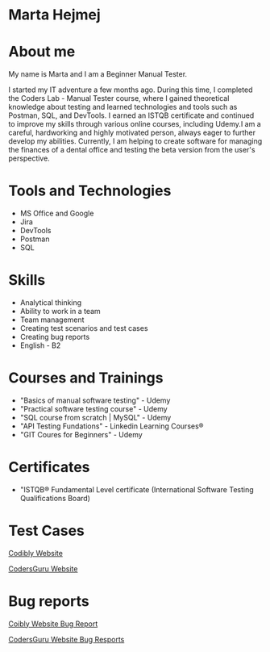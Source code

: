 # Marta Hejmej #

# About me #

My name is Marta and I am a Beginner Manual Tester. 

I started my IT adventure a few months ago. During this time, I completed the
Coders Lab - Manual Tester course, where I gained theoretical knowledge about
testing and learned technologies and tools such as Postman, SQL, and DevTools. 
I earned an ISTQB certificate and continued to improve my skills through various
online courses, including Udemy.I am a careful, hardworking and highly motivated
person, always eager to further develop my abilities. Currently, I am helping to
create software for managing the finances of a dental office and testing the beta
version from the user's perspective.

# Tools and Technologies #

* MS Office and Google 
* Jira
* DevTools
* Postman
* SQL

# Skills #
* Analytical thinking
* Ability to work in a team
* Team management
* Creating test scenarios and test cases
* Creating bug reports
* English - B2

# Courses and Trainings #

* "Basics of manual software testing"  - Udemy
* "Practical software testing course" - Udemy 
* "SQL course from scratch | MySQL" - Udemy
* "API Testing Fundations" - Linkedin Learning Courses®
* "GIT Coures for Beginners" - Udemy

# Certificates #

* "ISTQB® Fundamental Level certificate (International Software Testing Qualifications Board)

# Test Cases #

[Codibly Website](https://drive.google.com/file/d/1cep-yC145-oVg88FmIMQo0ZQ1CpRTr4W/view?usp=share_link)

[CodersGuru Website](https://drive.google.com/file/d/1Arj62HBPMA0BEY4r9lMNBj2mwwTQSQ3R/view?usp=share_link)

# Bug reports #

[Coibly Website Bug Report](https://drive.google.com/file/d/1f-SX1P9CxJIDJLmfJ-crcTRFdU47JHid/view?usp=share_link)

[CodersGuru Website Bug Resports](https://drive.google.com/file/d/10e2JYQWk2qzRJf6sv8j6HU6Xp36vpfdP/view?usp=share_link)






